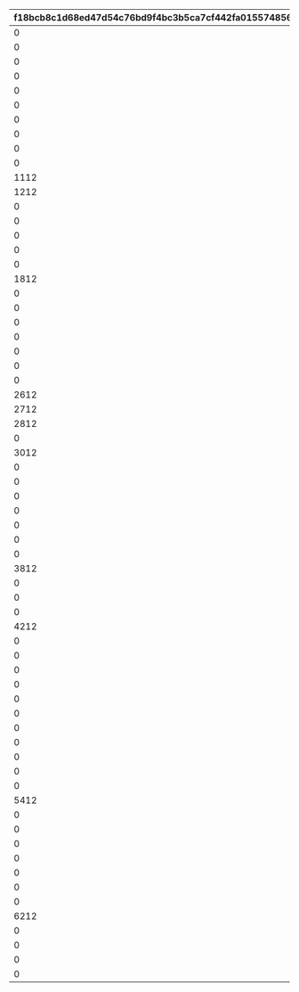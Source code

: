 |f18bcb8c1d68ed47d54c76bd9f4bc3b5ca7cf442fa015574856fdddf8a50ffdb|5db0ed3c54c858c4473740de444eb6afd83a21e2bc1c552df2a9af88dab9de8a|79bea81eb60005388d865deb8e583f47f49e93536f67a1dec331707596cac27f|681eeee13083e2c38c5040973cd900d3887ee5b268341e04cbe5a68e1951c956|dbebd6c85ea61d0c19b17842f279c0c8a0203f7bdf73db1d669963f3c6b8d8b4|185e318d4ffaef94bd37ca7c8ee085e54534d64a6095147c97ea182e13ebbd07|9dab4e286efd5c938631fbc9a508a8f61669b8bc8b8c6b0a3a8f5de1ed5c9baa|eb382bc497fb2db857cd20a97dd80f47062dcd61a481deec3ca6cc49fd1f9091|10ba9bd9cf0d6ff949a1474aa6171ec95f07258aca43ae41a1749a6a79f25933|09643d7fc46ab0ab7affb5d694ae2aad79dd457f42c781f5ac2bd422aa5d8150|
| --- | --- | --- | --- | --- | --- | --- | --- | --- | --- |
|0|5000000|25101|0|111|0|2|101|3|0|
|0|5000000|25101|0|211|0|2|201|3|0|
|0|5500000|25101|0|311|0|2|301|2|0|
|0|5500000|25101|0|411|0|2|401|2|0|
|0|6000000|25101|0|511|0|2|501|3|0|
|0|6000000|25101|0|611|0|2|601|2|0|
|0|6500000|25101|0|711|0|2|701|2|0|
|0|6500000|25101|0|811|0|2|801|2|0|
|0|7000000|25101|0|911|0|2|901|3|0|
|0|7000000|25101|0|1011|0|2|1001|2|0|
|1112|7500000|25101|0|1111|0|2|1101|2|0|
|1212|7500000|25101|0|1211|0|2|1201|2|0|
|0|8000000|25101|0|1311|0|2|1301|3|0|
|0|8000000|25101|0|1411|0|2|1401|2|0|
|0|8500000|25101|0|1511|0|2|1501|2|0|
|0|8500000|25101|0|1611|0|2|1601|2|0|
|0|9000000|25101|0|1711|0|2|1701|3|0|
|1812|9000000|25101|0|1811|0|2|1801|2|0|
|0|9500000|25101|0|1911|0|2|1901|2|0|
|0|9500000|25101|0|2011|0|2|2001|2|0|
|0|10000000|25101|0|2111|0|2|2101|3|0|
|0|10000000|25101|0|2211|0|2|2201|2|0|
|0|10500000|25101|0|2311|0|2|2301|2|0|
|0|10500000|25101|0|2411|0|2|2401|2|0|
|0|11000000|25101|0|2511|0|2|2501|3|0|
|2612|11000000|25101|0|2611|0|2|2601|2|0|
|2712|11500000|25101|0|2711|0|2|2701|2|0|
|2812|11500000|25101|0|2811|0|2|2801|2|0|
|0|12000000|25101|0|2911|0|2|2901|3|0|
|3012|12000000|25101|0|3011|0|2|3001|2|0|
|0|12500000|25101|0|3111|0|2|3101|2|0|
|0|12500000|25101|0|3211|0|2|3201|2|0|
|0|13000000|25101|0|3311|0|2|3301|3|0|
|0|13000000|25101|0|3411|0|2|3401|3|0|
|0|13500000|25101|0|3511|0|2|3501|3|0|
|0|13500000|25101|0|3611|0|2|3601|3|0|
|0|13500000|25101|0|3711|0|2|3701|3|0|
|3812|14000000|25101|0|3811|0|2|3801|3|0|
|0|14000000|25101|0|3911|0|2|3901|3|0|
|0|14000000|25101|0|4011|0|2|4001|3|0|
|0|14500000|25101|0|4111|0|2|4101|3|0|
|4212|14500000|25101|0|4211|0|2|4201|3|0|
|0|14500000|25101|0|4311|0|2|4301|3|0|
|0|15000000|25101|0|4411|0|2|4401|3|0|
|0|15000000|25101|0|4511|0|2|4501|3|0|
|0|15000000|25101|0|4611|0|2|4601|3|0|
|0|15500000|25101|0|4711|0|2|4701|3|0|
|0|15500000|25101|0|4811|0|2|4801|3|0|
|0|15500000|25101|0|4911|0|2|4901|3|0|
|0|16000000|25101|0|5011|0|2|5001|3|0|
|0|16000000|25101|0|5111|0|2|5101|3|0|
|0|16000000|25101|0|5211|0|2|5201|3|0|
|0|16500000|25101|0|5311|0|2|5301|3|0|
|5412|16500000|25101|0|5411|0|2|5401|3|0|
|0|16500000|25101|0|5511|0|2|5501|3|0|
|0|17000000|25101|0|5611|0|2|5601|3|0|
|0|17000000|25101|0|5711|0|2|5701|3|0|
|0|17000000|25101|0|5811|0|2|5801|3|0|
|0|17500000|25101|0|5911|0|2|5901|3|0|
|0|17500000|25101|0|6011|0|2|6001|3|0|
|0|17500000|25101|0|6111|0|2|6101|3|0|
|6212|18000000|25101|0|6211|0|2|6201|3|0|
|0|18000000|25101|0|6311|0|2|6301|3|0|
|0|18000000|25101|0|6411|0|2|6401|3|0|
|0|18500000|25101|0|6511|0|2|6501|3|0|
|0|18500000|25101|0|6611|0|2|6601|3|0|
